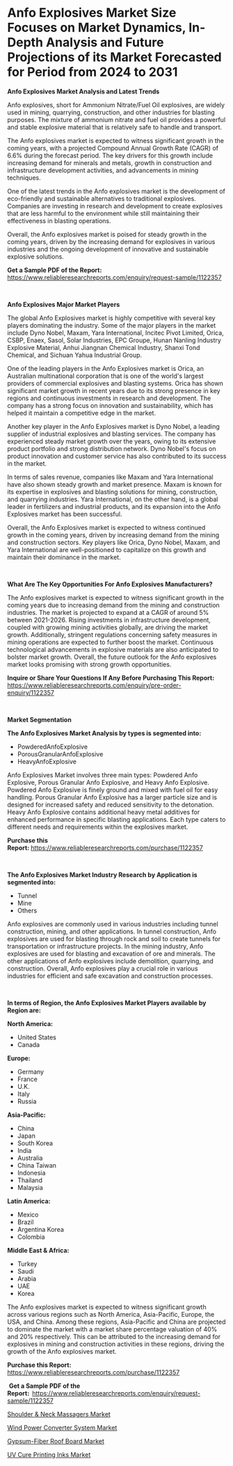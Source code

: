 <p><h1>Anfo Explosives Market Size Focuses on Market Dynamics, In-Depth Analysis and Future Projections of its Market Forecasted for Period from 2024 to 2031</h1></p><p><strong>Anfo Explosives Market Analysis and Latest Trends</strong></p>
<p><p>Anfo explosives, short for Ammonium Nitrate/Fuel Oil explosives, are widely used in mining, quarrying, construction, and other industries for blasting purposes. The mixture of ammonium nitrate and fuel oil provides a powerful and stable explosive material that is relatively safe to handle and transport.</p><p>The Anfo explosives market is expected to witness significant growth in the coming years, with a projected Compound Annual Growth Rate (CAGR) of 6.6% during the forecast period. The key drivers for this growth include increasing demand for minerals and metals, growth in construction and infrastructure development activities, and advancements in mining techniques.</p><p>One of the latest trends in the Anfo explosives market is the development of eco-friendly and sustainable alternatives to traditional explosives. Companies are investing in research and development to create explosives that are less harmful to the environment while still maintaining their effectiveness in blasting operations.</p><p>Overall, the Anfo explosives market is poised for steady growth in the coming years, driven by the increasing demand for explosives in various industries and the ongoing development of innovative and sustainable explosive solutions.</p></p>
<p><strong>Get a Sample PDF of the Report:&nbsp;</strong> <a href="https://www.reliableresearchreports.com/enquiry/request-sample/1122357">https://www.reliableresearchreports.com/enquiry/request-sample/1122357</a></p>
<p>&nbsp;</p>
<p><strong>Anfo Explosives Major Market Players</strong></p>
<p><p>The global Anfo Explosives market is highly competitive with several key players dominating the industry. Some of the major players in the market include Dyno Nobel, Maxam, Yara International, Incitec Pivot Limited, Orica, CSBP, Enaex, Sasol, Solar Industries, EPC Groupe, Hunan Nanling Industry Explosive Material, Anhui Jiangnan Chemical Industry, Shanxi Tond Chemical, and Sichuan Yahua Industrial Group.</p><p>One of the leading players in the Anfo Explosives market is Orica, an Australian multinational corporation that is one of the world's largest providers of commercial explosives and blasting systems. Orica has shown significant market growth in recent years due to its strong presence in key regions and continuous investments in research and development. The company has a strong focus on innovation and sustainability, which has helped it maintain a competitive edge in the market.</p><p>Another key player in the Anfo Explosives market is Dyno Nobel, a leading supplier of industrial explosives and blasting services. The company has experienced steady market growth over the years, owing to its extensive product portfolio and strong distribution network. Dyno Nobel's focus on product innovation and customer service has also contributed to its success in the market.</p><p>In terms of sales revenue, companies like Maxam and Yara International have also shown steady growth and market presence. Maxam is known for its expertise in explosives and blasting solutions for mining, construction, and quarrying industries. Yara International, on the other hand, is a global leader in fertilizers and industrial products, and its expansion into the Anfo Explosives market has been successful.</p><p>Overall, the Anfo Explosives market is expected to witness continued growth in the coming years, driven by increasing demand from the mining and construction sectors. Key players like Orica, Dyno Nobel, Maxam, and Yara International are well-positioned to capitalize on this growth and maintain their dominance in the market.</p></p>
<p>&nbsp;</p>
<p><strong>What Are The Key Opportunities For Anfo Explosives Manufacturers?</strong></p>
<p><p>The Anfo explosives market is expected to witness significant growth in the coming years due to increasing demand from the mining and construction industries. The market is projected to expand at a CAGR of around 5% between 2021-2026. Rising investments in infrastructure development, coupled with growing mining activities globally, are driving the market growth. Additionally, stringent regulations concerning safety measures in mining operations are expected to further boost the market. Continuous technological advancements in explosive materials are also anticipated to bolster market growth. Overall, the future outlook for the Anfo explosives market looks promising with strong growth opportunities.</p></p>
<p><strong>Inquire or Share Your Questions If Any Before Purchasing This Report:</strong> <a href="https://www.reliableresearchreports.com/enquiry/pre-order-enquiry/1122357">https://www.reliableresearchreports.com/enquiry/pre-order-enquiry/1122357</a></p>
<p>&nbsp;</p>
<p><strong>Market Segmentation</strong></p>
<p><strong>The Anfo Explosives Market Analysis by types is segmented into:</strong></p>
<p><ul><li>PowderedAnfoExplosive</li><li>PorousGranularAnfoExplosive</li><li>HeavyAnfoExplosive</li></ul></p>
<p><p>Anfo Explosives Market involves three main types: Powdered Anfo Explosive, Porous Granular Anfo Explosive, and Heavy Anfo Explosive. Powdered Anfo Explosive is finely ground and mixed with fuel oil for easy handling. Porous Granular Anfo Explosive has a larger particle size and is designed for increased safety and reduced sensitivity to the detonation. Heavy Anfo Explosive contains additional heavy metal additives for enhanced performance in specific blasting applications. Each type caters to different needs and requirements within the explosives market.</p></p>
<p><strong>Purchase this Report:&nbsp;</strong><a href="https://www.reliableresearchreports.com/purchase/1122357">https://www.reliableresearchreports.com/purchase/1122357</a></p>
<p>&nbsp;</p>
<p><strong>The Anfo Explosives Market Industry Research by Application is segmented into:</strong></p>
<p><ul><li>Tunnel</li><li>Mine</li><li>Others</li></ul></p>
<p><p>Anfo explosives are commonly used in various industries including tunnel construction, mining, and other applications. In tunnel construction, Anfo explosives are used for blasting through rock and soil to create tunnels for transportation or infrastructure projects. In the mining industry, Anfo explosives are used for blasting and excavation of ore and minerals. The other applications of Anfo explosives include demolition, quarrying, and construction. Overall, Anfo explosives play a crucial role in various industries for efficient and safe excavation and construction processes.</p></p>
<p>&nbsp;</p>
<p><strong>In terms of Region, the Anfo Explosives Market Players available by Region are:</strong></p>
<p>
    <p> <strong> North America: </strong>
        <ul>
            <li>United States</li>
            <li>Canada</li>
        </ul>
        </p> 
    <p> <strong> Europe: </strong>
        <ul>
            <li>Germany</li>
            <li>France</li>
            <li>U.K.</li>
            <li>Italy</li>
            <li>Russia</li>
        </ul>
        </p> 
    <p> <strong> Asia-Pacific: </strong>
        <ul>
            <li>China</li>
            <li>Japan</li>
            <li>South Korea</li>
            <li>India</li>
            <li>Australia</li>
            <li>China Taiwan</li>
            <li>Indonesia</li>
            <li>Thailand</li>
            <li>Malaysia</li>
        </ul>
        </p> 
    <p> <strong> Latin America: </strong>
        <ul>
            <li>Mexico</li>
            <li>Brazil</li>
            <li>Argentina Korea</li>
            <li>Colombia</li>
        </ul>
        </p> 
    <p> <strong> Middle East & Africa: </strong>
        <ul>
            <li>Turkey</li>
            <li>Saudi</li>
            <li>Arabia</li>
            <li>UAE</li>
            <li>Korea</li>
        </ul>
    </p>
    </p>
<p><p>The Anfo explosives market is expected to witness significant growth across various regions such as North America, Asia-Pacific, Europe, the USA, and China. Among these regions, Asia-Pacific and China are projected to dominate the market with a market share percentage valuation of 40% and 20% respectively. This can be attributed to the increasing demand for explosives in mining and construction activities in these regions, driving the growth of the Anfo explosives market.</p></p>
<p><strong>Purchase this Report: </strong><a href="https://www.reliableresearchreports.com/purchase/1122357">https://www.reliableresearchreports.com/purchase/1122357</a></p>
<p>&nbsp;<strong>Get a Sample PDF of the Report:&nbsp;&nbsp;</strong><a href="https://www.reliableresearchreports.com/enquiry/request-sample/1122357">https://www.reliableresearchreports.com/enquiry/request-sample/1122357</a></p>
<p><strong></strong></p>
<p><p><a href="https://view.publitas.com/reportprime-1/shoulder-neck-massagers-market-provides-detailed-segmentation-of-this-market-based-on-type-application-and-region-and-forecast-for-the-period-from-2023-2030/">Shoulder & Neck Massagers Market</a></p><p><a href="https://view.publitas.com/reportprime-1/wind-power-converter-system-market-research-report-the-key-to-successful-business-strategy-forecasted-for-period-from-2023-2030/">Wind Power Converter System Market</a></p><p><a href="https://view.publitas.com/reportprime-1/gypsum-fiber-roof-board-market-growth-market-trends-covid-19-impact-and-forecasts-for-period-from-2023-2030/">Gypsum-Fiber Roof Board Market</a></p><p><a href="https://five-trouble-98a.notion.site/UV-Cure-Printing-Inks-Market-A-Comprehensive-Report-of-its-Market-Share-Growth-Trends-2024-2031-fb670a2061e84fbda8c800e4f72b25b5">UV Cure Printing Inks Market</a></p></p>